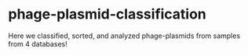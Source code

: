 # phage-plasmid-classification


Here we classified, sorted, and analyzed phage-plasmids from samples from 4 databases!

